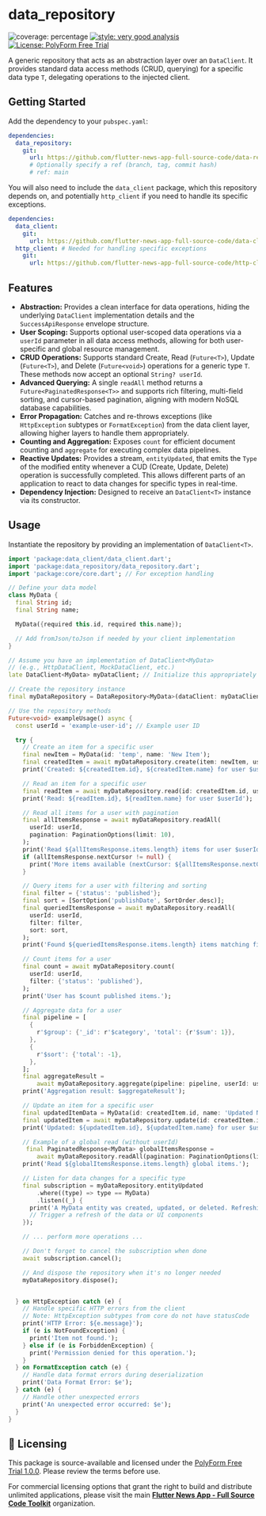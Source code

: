 # data_repository

![coverage: percentage](https://img.shields.io/badge/coverage-100-green)
[![style: very good analysis](https://img.shields.io/badge/style-very_good_analysis-B22C89.svg)](https://pub.dev/packages/very_good_analysis)
[![License: PolyForm Free Trial](https://img.shields.io/badge/License-PolyForm%20Free%20Trial-blue)](https://polyformproject.org/licenses/free-trial/1.0.0)

A generic repository that acts as an abstraction layer over an `DataClient`. It provides standard data access methods (CRUD, querying) for a specific data type `T`, delegating operations to the injected client.

## Getting Started

Add the dependency to your `pubspec.yaml`:

```yaml
dependencies:
  data_repository:
    git:
      url: https://github.com/flutter-news-app-full-source-code/data-repository.git
      # Optionally specify a ref (branch, tag, commit hash)
      # ref: main
```

You will also need to include the `data_client` package, which this repository depends on, and potentially `http_client` if you need to handle its specific exceptions.

```yaml
dependencies:
  data_client:
    git:
      url: https://github.com/flutter-news-app-full-source-code/data-client.git
  http_client: # Needed for handling specific exceptions
    git:
      url: https://github.com/flutter-news-app-full-source-code/http-client.git
```

## Features

*   **Abstraction:** Provides a clean interface for data operations, hiding the underlying `DataClient` implementation details and the `SuccessApiResponse` envelope structure.
*   **User Scoping:** Supports optional user-scoped data operations via a `userId` parameter in all data access methods, allowing for both user-specific and global resource management.
*   **CRUD Operations:** Supports standard Create, Read (`Future<T>`), Update (`Future<T>`), and Delete (`Future<void>`) operations for a generic type `T`. These methods now accept an optional `String? userId`.
*   **Advanced Querying:** A single `readAll` method returns a `Future<PaginatedResponse<T>>` and supports rich filtering, multi-field sorting, and cursor-based pagination, aligning with modern NoSQL database capabilities.
*   **Error Propagation:** Catches and re-throws exceptions (like `HttpException` subtypes or `FormatException`) from the data client layer, allowing higher layers to handle them appropriately.
*   **Counting and Aggregation:** Exposes `count` for efficient document
    counting and `aggregate` for executing complex data pipelines.
*   **Reactive Updates:** Provides a stream, `entityUpdated`, that emits the
    `Type` of the modified entity whenever a CUD (Create, Update, Delete)
    operation is successfully completed. This allows different parts of an
    application to react to data changes for specific types in real-time.
*   **Dependency Injection:** Designed to receive an `DataClient<T>` instance via its constructor.

## Usage

Instantiate the repository by providing an implementation of `DataClient<T>`.

```dart
import 'package:data_client/data_client.dart';
import 'package:data_repository/data_repository.dart';
import 'package:core/core.dart'; // For exception handling

// Define your data model
class MyData {
  final String id;
  final String name;

  MyData({required this.id, required this.name});

  // Add fromJson/toJson if needed by your client implementation
}

// Assume you have an implementation of DataClient<MyData>
// (e.g., HttpDataClient, MockDataClient, etc.)
late DataClient<MyData> myDataClient; // Initialize this appropriately

// Create the repository instance
final myDataRepository = DataRepository<MyData>(dataClient: myDataClient);

// Use the repository methods
Future<void> exampleUsage() async {
  const userId = 'example-user-id'; // Example user ID

  try {
    // Create an item for a specific user
    final newItem = MyData(id: 'temp', name: 'New Item');
    final createdItem = await myDataRepository.create(item: newItem, userId: userId);
    print('Created: ${createdItem.id}, ${createdItem.name} for user $userId');

    // Read an item for a specific user
    final readItem = await myDataRepository.read(id: createdItem.id, userId: userId);
    print('Read: ${readItem.id}, ${readItem.name} for user $userId');

    // Read all items for a user with pagination
    final allItemsResponse = await myDataRepository.readAll(
      userId: userId,
      pagination: PaginationOptions(limit: 10),
    );
    print('Read ${allItemsResponse.items.length} items for user $userId.');
    if (allItemsResponse.nextCursor != null) {
      print('More items available (nextCursor: ${allItemsResponse.nextCursor})');
    }

    // Query items for a user with filtering and sorting
    final filter = {'status': 'published'};
    final sort = [SortOption('publishDate', SortOrder.desc)];
    final queriedItemsResponse = await myDataRepository.readAll(
      userId: userId,
      filter: filter,
      sort: sort,
    );
    print('Found ${queriedItemsResponse.items.length} items matching filter for user $userId.');

    // Count items for a user
    final count = await myDataRepository.count(
      userId: userId,
      filter: {'status': 'published'},
    );
    print('User has $count published items.');

    // Aggregate data for a user
    final pipeline = [
      {
        r'$group': {'_id': r'$category', 'total': {r'$sum': 1}},
      },
      {
        r'$sort': {'total': -1},
      },
    ];
    final aggregateResult =
        await myDataRepository.aggregate(pipeline: pipeline, userId: userId);
    print('Aggregation result: $aggregateResult');

    // Update an item for a specific user
    final updatedItemData = MyData(id: createdItem.id, name: 'Updated Name');
    final updatedItem = await myDataRepository.update(id: createdItem.id, item: updatedItemData, userId: userId);
    print('Updated: ${updatedItem.id}, ${updatedItem.name} for user $userId');

    // Example of a global read (without userId)
     final PaginatedResponse<MyData> globalItemsResponse =
        await myDataRepository.readAll(pagination: PaginationOptions(limit: 5));
    print('Read ${globalItemsResponse.items.length} global items.');

    // Listen for data changes for a specific type
    final subscription = myDataRepository.entityUpdated
        .where((type) => type == MyData)
        .listen((_) {
      print('A MyData entity was created, updated, or deleted. Refreshing UI...');
      // Trigger a refresh of the data or UI components
    });

    // ... perform more operations ...

    // Don't forget to cancel the subscription when done
    await subscription.cancel();

    // And dispose the repository when it's no longer needed
    myDataRepository.dispose();


  } on HttpException catch (e) {
    // Handle specific HTTP errors from the client
    // Note: HttpException subtypes from core do not have statusCode
    print('HTTP Error: ${e.message}');
    if (e is NotFoundException) {
      print('Item not found.');
    } else if (e is ForbiddenException) {
      print('Permission denied for this operation.');
    }
  } on FormatException catch (e) {
    // Handle data format errors during deserialization
    print('Data Format Error: $e');
  } catch (e) {
    // Handle other unexpected errors
    print('An unexpected error occurred: $e');
  }
}

```


## 🔑 Licensing

This package is source-available and licensed under the [PolyForm Free Trial 1.0.0](LICENSE). Please review the terms before use.

For commercial licensing options that grant the right to build and distribute unlimited applications, please visit the main [**Flutter News App - Full Source Code Toolkit**](https://github.com/flutter-news-app-full-source-code) organization.
